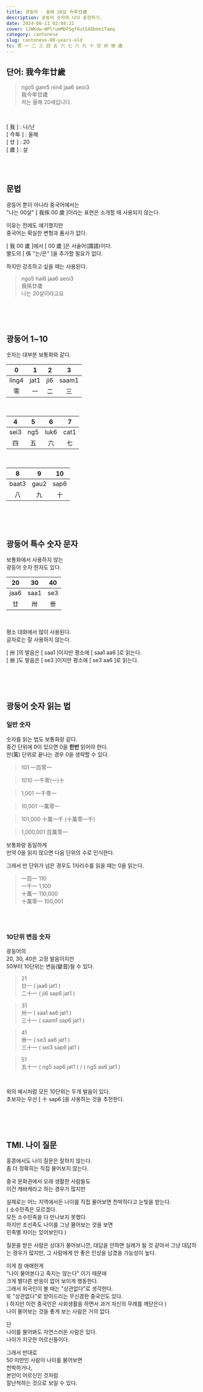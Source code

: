 ```yaml
---
title: 광둥어 - 올해 20살 今年廿歲
description: 광둥어 숫자와 나이 표현하기.
date: 2024-06-11 02:04:21
cover: 1JWKdw-WPlrumMbFSgf6utSAObme1Tamq
category: cantonese
slug: cantonese-00-years-old
tc: 零 一 二 三 四 五 六 七 八 九 十 廿 卅 卌 歲
---
```


## 단어: 我今年廿歲

> ngo5 gam5 nin4 jaa6 seoi3  
> 我今年廿歲  
> 저는 올해 20세입니다.

<br>

[ 我 ] : 나/난  
[ 今年 ] : 올해  
[ 廿 ] : 20  
[ 歲 ] : 살

<br><br>

## 문법

광둥어 뿐이 아니라 중국어에서는  
"나는 00살" [ 我係 00 歲 ]이라는 표현은 소개할 때 사용되지 않는다.

이유는 전에도 얘기했지만  
중국어는 확실한 변형과 품사가 없다.

[ 我 00 歲 ]에서 [ 00 歲 ]은 서술어(謂語)이다.  
별도의 [ 係 "는/은" ]을 추가할 필요가 없다.

하지만 강조하고 싶을 때는 사용된다.

> ngo5 hai6 jaa6 seoi3  
> 我係廿歲  
> 나는 20살이라고요

<br><br><br>

## 광둥어 1~10

숫자는 대부분 보통화와 같다.

|   0   |  1   |  2  |   3   |
| :---: | :--: | :-: | :---: |
| ling4 | jat1 | ji6 | saam1 |
|  零   |  一  | 二  |  三   |

<br>

|  4   |  5  |  6   |  7   |
| :--: | :-: | :--: | :--: |
| sei3 | ng5 | luk6 | cat1 |
|  四  | 五  |  六  |  七  |

<br>

|   8   |  9   |  10  |
| :---: | :--: | :--: |
| baat3 | gau2 | sap6 |
|  八   |  九  |  十  |

<br><br><br>

## 광둥어 특수 숫자 문자

보통화에서 사용하지 않는  
광둥어 숫자 한자도 있다.

|  20  |  30  | 40  |
| :--: | :--: | :-: |
| jaa6 | saa1 | se3 |
|  廿  |  卅  | 卌  |

<br>

평소 대화에서 많이 사용된다.  
글자로는 잘 사용하지 않는다.

[ 卅 ]의 발음은 [ saa1 ]이지만 평소에 [ saa1 aa6 ]로 읽는다.  
[ 卌 ]도 발음은 [ se3 ]이지만 평소에 [ se3 aa6 ]로 읽는다.

<br><br><br>

## 광둥어 숫자 읽는 법

### 일반 숫자

숫자를 읽는 법도 보통화랑 같다.  
중간 단위에 0이 있으면 0을 **한번** 읽어야 한다.  
만(萬) 단위로 끝나는 경우 0을 생략할 수 있다.

> 101 一百零一

> 1010 一千零(一)十

> 1,001 一千零一

> 10,001 一萬零一

> 101,000 十萬一千 (十萬零一千)

> 1,000,001 百萬零一

보통화랑 동일하게  
만약 0을 읽지 않으면 다음 단위의 수로 인식한다.

그래서 만 단위가 넘은 경우도 1자리수를 읽을 때는 0을 읽는다.

> 一百一 110  
> 一千一 1,100  
> 十萬一 110,000  
> 十萬零一 100,001

<br><br>

### 10단위 변음 숫자

광둥어의  
20, 30, 40은 고정 발음이지만  
50부터 10단위는 변음(變音)될 수 있다.

> 21  
> 廿一 ( jaa6 jat1 )  
> 二十一 ( ji6 sap6 jat1 )

> 31  
> 卅一 ( saa1 aa6 jat1 )  
> 三十一 ( saam1 sap6 jat1 )

> 41  
> 卌一 ( se3 aa6 jat1 )  
> 三十一 ( sei3 sap6 jat1 )

> 51  
> 五十一 ( ng5 sap6 jat1 ) / ( ng5 aa6 jat1 )

<br>

위의 예시처럼 모든 10단위는 두개 발음이 있다.  
초보자는 우선 [ 十 sap6 ]을 사용하는 것을 추천한다.

<br><br><br>

## TMI. 나이 질문

홍콩에서도 나이 질문은 잘하지 않는다.  
좀 더 정확히는 직접 물어보지 않는다.

중국 문화권에서 오래 생활한 사람들도  
이건 캐바캐라고 하는 경우가 많지만

실제로는 어느 지역에서든 나이를 직접 물어보면 천박하다고 눈빛을 받는다.  
( 소수민족은 모르겠다.  
모든 소수민족을 다 만나보지 못했다.  
하지만 조선족도 나이를 그냥 물어보는 것을 보면  
민족별 차이는 있어보인다 )

질문을 받은 사람은 상대가 물어보니깐, 대답을 안하면 실례가 될 것 같아서 그냥 대답하는 경우가 많지만, 그 사람에게 안 좋은 인상을 남겼을 가능성이 높다.

이게 참 애매한게  
"나이 물어본다고 죽지는 않는다" 이기 때문에  
크게 별다른 반응이 없어 보이게 행동한다.  
그래서 외국인이 볼 때는 "상관없다"로 생각한다.  
또 "상관없다"로 받아드리는 무신경한 중국인도 있다.  
( 하지만 이런 중국인은 사회생활을 하면서 과거 자신의 무례를 깨닫은다 )  
나이 물어보는 것을 좋게 보는 사람은 거의 없다.

단  
나이를 물어봐도 자연스러운 사람은 있다.  
나이가 지긋한 어르신들이다.

그래서 반대로  
50 미만인 사람이 나이를 물어보면  
천박하거나,  
본인이 어르신인 것처럼  
잘난척하는 것으로 보일 수 있다.
